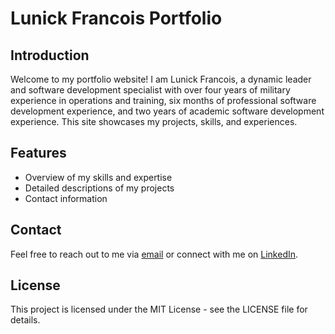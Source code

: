 # Lunick Francois Portfolio

## Introduction
Welcome to my portfolio website! I am Lunick Francois, a dynamic leader and software development specialist with over four years of military experience in operations and training, six months of professional software development experience, and two years of academic software development experience. This site showcases my projects, skills, and experiences.

## Features
- Overview of my skills and expertise
- Detailed descriptions of my projects
- Contact information

## Contact
Feel free to reach out to me via [email](mailto:lunickfrancois22@gmail.com) or connect with me on [LinkedIn](https://www.linkedin.com/in/lunickfrancois).

## License
This project is licensed under the MIT License - see the LICENSE file for details.
